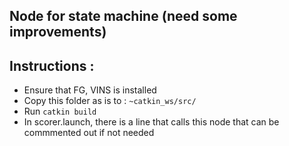 ## Node for state machine (need some improvements)

## Instructions :
* Ensure that FG, VINS is installed
* Copy this folder as is to : `~catkin_ws/src/`
* Run `catkin build`
* In scorer.launch, there is a line that calls this node that can be commmented out if not needed
